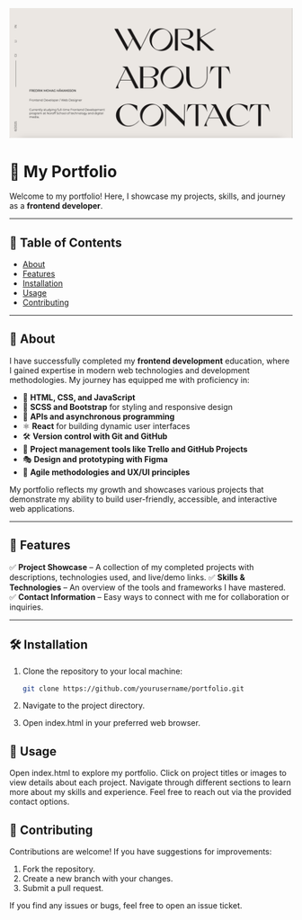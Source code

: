 ![Alt text](images/portfolio.png)

# 🎨 My Portfolio

Welcome to my portfolio! Here, I showcase my projects, skills, and journey as a **frontend developer**.

---

## 📌 Table of Contents
- [About](#about)
- [Features](#features)
- [Installation](#installation)
- [Usage](#usage)
- [Contributing](#contributing)

---

## 📖 About

I have successfully completed my **frontend development** education, where I gained expertise in modern web technologies and development methodologies. My journey has equipped me with proficiency in:

- 🚀 **HTML, CSS, and JavaScript**
- 🎨 **SCSS and Bootstrap** for styling and responsive design
- 🔗 **APIs and asynchronous programming**
- ⚛️ **React** for building dynamic user interfaces
- 🛠️ **Version control with Git and GitHub**
- 📌 **Project management tools like Trello and GitHub Projects**
- 🎭 **Design and prototyping with Figma**
- 🔄 **Agile methodologies and UX/UI principles**

My portfolio reflects my growth and showcases various projects that demonstrate my ability to build user-friendly, accessible, and interactive web applications.

---

## 🌟 Features

✅ **Project Showcase** – A collection of my completed projects with descriptions, technologies used, and live/demo links.
✅ **Skills & Technologies** – An overview of the tools and frameworks I have mastered.
✅ **Contact Information** – Easy ways to connect with me for collaboration or inquiries.

---

## 🛠️ Installation

1. Clone the repository to your local machine:
   ```bash
   git clone https://github.com/yourusername/portfolio.git

2. Navigate to the project directory.

3. Open index.html in your preferred web browser.

## 🚀 Usage

Open index.html to explore my portfolio.
Click on project titles or images to view details about each project.
Navigate through different sections to learn more about my skills and experience.
Feel free to reach out via the provided contact options.

## 🤝 Contributing

Contributions are welcome! If you have suggestions for improvements:

1. Fork the repository.
2. Create a new branch with your changes.
3. Submit a pull request.

If you find any issues or bugs, feel free to open an issue ticket.
